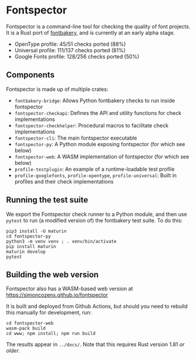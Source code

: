 # Fontspector

Fontspector is a command-line tool for checking the quality of font projects.
It is a Rust port of [fontbakery](http://github.com/fonttools/fontbakery),
and is currently at an early alpha stage.

* OpenType profile: 45/51 checks ported (88%)
* Universal profile: 111/137 checks ported (81%)
* Google Fonts profile: 128/256 checks ported (50%)

## Components

Fontspector is made up of multiple crates:

* `fontbakery-bridge`: Allows Python fontbakery checks to run inside fontspector
* `fontspector-checkapi`: Defines the API and utility functions for check implementations
* `fontspector-checkhelper`: Procedural macros to facilitate check implementations
* `fontspector-cli`: The main fontspector executable
* `fontspector-py`: A Python module exposing fontspector (for which see below)
* `fontspector-web`: A WASM implementation of fontspector (for which see below)
* `profile-testplugin`: An example of a runtime-loadable test profile
* `profile-googlefonts`, `profile-opentype`, `profile-universal`: Built in profiles and their check implementations

## Running the test suite

We export the Fontspector check runner to a Python module, and then use
`pytest` to run (a modified version of) the fontbakery test suite. To
do this:

```
pip3 install -U maturin
cd fontspector-py
python3 -m venv venv ; . venv/bin/activate
pip install maturin
maturin develop
pytest
```

## Building the web version

Fontspector also has a WASM-based web version at
https://simoncozens.github.io/fontspector

It is built and deployed from Github Actions, but should you need to
rebuild this manually for development, run:

```
cd fontspector-web
wasm-pack build
cd www; npm install; npm run build
```

The results appear in `../docs/`. Note that this requires Rust version
1.81 *or older*.
